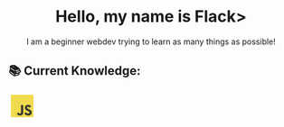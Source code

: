 <h1 align="center">Hello, my name is Flack></h1>
<p align="center">I am a beginner webdev trying to learn as many things as possible!</p>

## 📚 Current Knowledge:
<p>
  <img src="https://raw.githubusercontent.com/2lay/2lay/main/img/javascript.png" height="40" style="vertical-align:down; margin:4px" alt="JavaScript" title="JavaScript">
  
</p>
